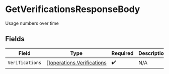 # GetVerificationsResponseBody

Usage numbers over time


## Fields

| Field                                                                  | Type                                                                   | Required                                                               | Description                                                            |
| ---------------------------------------------------------------------- | ---------------------------------------------------------------------- | ---------------------------------------------------------------------- | ---------------------------------------------------------------------- |
| `Verifications`                                                        | [][operations.Verifications](../../models/operations/verifications.md) | :heavy_check_mark:                                                     | N/A                                                                    |